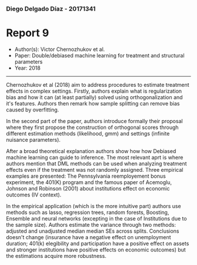 ### Diego Delgado Díaz - 20171341

# Report 9

* Author(s): Victor Chernozhukov et al.
* Paper:  Double/debiased machine learning for treatment and structural parameters
* Year: 2018
***

Chernozhukov et al (2018) aim to address procedures to estimate treatment effects in complex settings. Firstly, authors explain what is regularization bias and how it can (at least partially) solved using orthogonalization and it's features. Authors then remark how sample splitting can remove bias caused by overfitting. 

In the second part of the paper, authors introduce formally their proposal where they first propose the construction of orthogonal scores through different estimation methods (likelihood, gmm) and settings (infinite nuisance parameters). 


After a broad theoretical explanation authors show how how Debiased machine learning can guide to inference. The most relevant aprt is where authors mention that DML methods can be used when analyzing treatment effects even if the treatment was not randomly assigned. Three empirical examples are presented: The Pennsylvania reemployement bonus experiment, the 401(K) program and the famous paper of Acemoglu, Johnson and Robinson (2001) about institutions effect on economic outcomes (IV context).


In the empirical application (which is the more intuitive part) authors use methods such as lasso, regression trees, random forests, Boosting, Ensemble and neural networks (excepting in the case of Institutions due to the sample size). Authors estimate the variance through two methods: adjusted and unadjusted median median SEs across splits. Conclusions doesn't change (insurance have a negative effect on unemployment duration; 401(k) elegibility and participation have a positive effect on assets and stronger institutions have positive effects on economic outcomes) but the estimations acquire more robustness. 